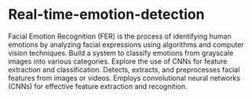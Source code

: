 # Real-time-emotion-detection
Facial Emotion Recognition (FER) is the process of identifying human emotions by analyzing facial expressions using algorithms and computer vision techniques.
Build a system to classify emotions from grayscale images into various categories. 
Explore the use of CNNs for feature extraction and classification.
Detects, extracts, and preprocesses facial features from images or videos. Employs convolutional neural networks (CNNs) for effective feature extraction and recognition.
